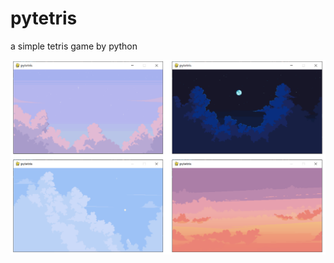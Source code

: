 # pytetris

a simple tetris game by python

![image-20230322155453242](pic/image-20230322155453242.png)